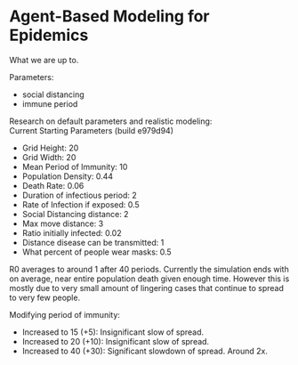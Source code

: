 # Agent-Based Modeling for Epidemics

What we are up to.

Parameters:
- social distancing
- immune period

Research on default parameters and realistic modeling:  
Current Starting Parameters (build e979d94)
- Grid Height: 20
- Grid Width: 20
- Mean Period of Immunity: 10
- Population Density: 0.44
- Death Rate: 0.06
- Duration of infectious period: 2
- Rate of Infection if exposed: 0.5
- Social Distancing distance: 2
- Max move distance: 3
- Ratio initially infected: 0.02
- Distance disease can be transmitted: 1
- What percent of people wear masks: 0.5

R0 averages to around 1 after 40 periods. Currently the simulation ends
with on average, near entire population death given enough time. 
However this is mostly due to very small amount of lingering cases that
continue to spread to very few people.

Modifying period of immunity:
- Increased to 15 (+5): Insignificant slow of spread.
- Increased to 20 (+10): Insignificant slow of spread.
- Increased to 40 (+30): Significant slowdown of spread. Around 2x.
